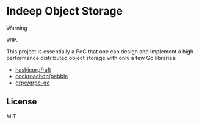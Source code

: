 # Indeep Object Storage

> [!WARNING]  
> WIP.

This project is essentially a PoC that one can design and implement a high-performance distributed object storage with
only a few Go libraries:

* [hashicorp/raft]
* [cockroachdb/pebble]
* [grpc/grpc-go]

[hashicorp/raft]: https://github.com/hashicorp/raft
[cockroachdb/pebble]: https://github.com/cockroachdb/pebble
[grpc/grpc-go]: https://github.com/grpc/grpc-go

## License

MIT
